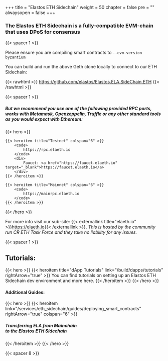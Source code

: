 +++
title = "Elastos ETH Sidechain"
weight = 50
chapter = false
pre = ""
alwaysopen = false
+++

### The Elastos ETH Sidechain is a fully-compatible EVM-chain that uses DPoS for consensus

{{< spacer 1 >}}

Please ensure you are compiling smart contracts to `--evm-version byzantium`

You can build and run the above Geth clone locally to connect to our ETH Sidechain:

{{< rawhtml >}}
    <a target="_blank" href="https://github.com/elastos/Elastos.ELA.SideChain.ETH" style="color: #333; font-size: 20px;">
        <i class="fab fa-github"></i> https://github.com/elastos/Elastos.ELA.SideChain.ETH
    </a>
{{< /rawhtml >}}

{{< spacer 1 >}}

##### But we recommend you use one of the following provided RPC ports, works with Metamask, Openzeppelin, Truffle or any other standard tools as you would expect with Ethereum:

{{< hero >}}

    {{< heroitem title="Testnet" colspan="6" >}}
        <code>
            https://rpc.elaeth.io
        </code>
        <div>
            Faucet: <a href="https://faucet.elaeth.io" target="_blank">https://faucet.elaeth.io</a>
        </div>
    {{< /heroitem >}}

    {{< heroitem title="Mainnet" colspan="6" >}}
        <code>
            https://mainrpc.elaeth.io
        </code>
    {{< /heroitem >}}

{{< /hero >}}

For more info visit our sub-site: {{< externallink title="elaeth.io" >}}https://elaeth.io{{< /externallink >}}.
_This is hosted by the community run CR ETH Task Force and they take no liability for any issues._

{{< spacer 1 >}}

## Tutorials:

{{< hero >}}
    {{< heroitem title="dApp Tutorials" link="/build/dapps/tutorials" rightArrow="true" >}}
        You can find tutorials on setting up an Elastos ETH Sidechain dev environment and more here.
    {{< /heroitem >}}
{{< /hero >}}

#### Additional Guides:

{{< hero >}}
    {{< heroitem link="/services/eth_sidechain/guides/deploying_smart_contracts" rightArrow="true" colspan="6" >}}
        <h5>Transferring ELA from Mainchain<br/>to the Elastos ETH Sidechain</h5>
    {{< /heroitem >}}
{{< /hero >}}

{{< spacer 8 >}}
